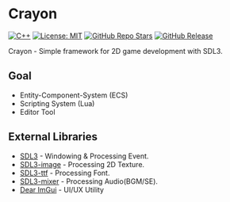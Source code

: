 # Crayon

[![C++](https://img.shields.io/badge/Language-C%23-blue)](https://docs.microsoft.com/dotnet/csharp/)
[![License: MIT](https://img.shields.io/badge/License-MIT-green)](https://opensource.org/licenses/MIT)
[![GitHub Repo Stars](https://img.shields.io/github/stars/LHBM04/Crayon?style=social)](https://github.com/LHBM04/Crayon/stargazers)
[![GitHub Release](https://img.shields.io/github/v/release/LHBM04/Crayon)](https://github.com/LHBM04/Crayon/releases)

Crayon - Simple framework for 2D game development with SDL3.

## Goal
- Entity-Component-System (ECS)
- Scripting System (Lua)
- Editor Tool

## External Libraries
- [SDL3](https://github.com/libsdl-org/SDL) - Windowing & Processing Event.
- [SDL3-image](https://github.com/libsdl-org/SDL_image) - Processing 2D Texture.
- [SDL3-ttf](https://github.com/libsdl-org/SDL_ttf) - Processing Font.
- [SDL3-mixer](https://github.com/libsdl-org/SDL_mixer) - Processing Audio(BGM/SE).
- [Dear ImGui](https://github.com/ocornut/imgui) - UI/UX Utility
